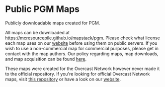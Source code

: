 # Public PGM Maps

Publicly downloadable maps created for PGM.

All maps can be downloaded at https://mcresourcepile.github.io/mapstack/pgm. Please check what license each map uses on our [website](https://mcresourcepile.github.io/mapstack/overcast?s=unofficial) before using them on public servers. If you wish to use a non-commercial map for commercial purposes, please get in contact with the map authors. Our policy regarding maps, map downloads, and map acquisition can be found [here](https://mcresourcepile.github.io/policies/maps).

These maps were created for the Overcast Network however never made it to the official repository. If you're looking for official Overcast Network maps, visit [this repository](https://github.com/MCResourcePile/overcast-maps) or have a look on our [website](https://mcresourcepile.github.io/mapstack/overcast).
